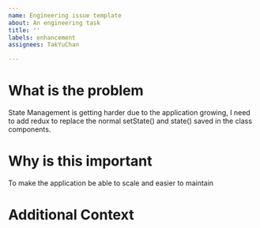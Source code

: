 ```yaml
---
name: Engineering issue template
about: An engineering task
title: ''
labels: enhancement
assignees: TakYuChan

---
```


# What is the problem
State Management is getting harder due to the application growing, I need to add redux to replace the normal setState() and state() saved in the class components.

# Why is this important
To make the application be able to scale and easier to maintain

# Additional Context
